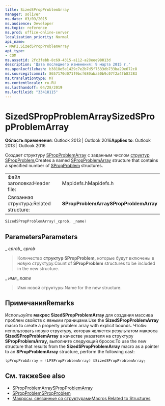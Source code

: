 ```yaml
---
title: SizedSPropProblemArray
manager: soliver
ms.date: 03/09/2015
ms.audience: Developer
ms.topic: reference
ms.prod: office-online-server
localization_priority: Normal
api_name:
- MAPI.SizedSPropProblemArray
api_type:
- COM
ms.assetid: 2fc3febb-8c69-4315-a112-a28eee98013d
description: 'Дата последнего изменения: 9 марта 2015 г.'
ms.openlocfilehash: b3818e5e1429c7e2b7d5f7533db733ba29e672c8
ms.sourcegitcommit: 8657170d071f9bcf680aba50b9c07f2a4fb82283
ms.translationtype: MT
ms.contentlocale: ru-RU
ms.lasthandoff: 04/28/2019
ms.locfileid: "33418115"
---
```

# <a name="sizedspropproblemarray"></a><span data-ttu-id="d1e3b-103">SizedSPropProblemArray</span><span class="sxs-lookup"><span data-stu-id="d1e3b-103">SizedSPropProblemArray</span></span>

<span data-ttu-id="d1e3b-104">**Область применения**: Outlook 2013 | Outlook 2016</span><span class="sxs-lookup"><span data-stu-id="d1e3b-104">**Applies to**: Outlook 2013 | Outlook 2016</span></span> 
  
<span data-ttu-id="d1e3b-105">Создает структуру [SPropProblemArray](spropproblemarray.md) с заданным числом [структур SPropProblem.](spropproblem.md)</span><span class="sxs-lookup"><span data-stu-id="d1e3b-105">Creates a named [SPropProblemArray](spropproblemarray.md) structure that contains a specified number of [SPropProblem](spropproblem.md) structures.</span></span> 
  
|||
|:-----|:-----|
|<span data-ttu-id="d1e3b-106">Файл заголовка:</span><span class="sxs-lookup"><span data-stu-id="d1e3b-106">Header file:</span></span>  <br/> |<span data-ttu-id="d1e3b-107">Mapidefs.h</span><span class="sxs-lookup"><span data-stu-id="d1e3b-107">Mapidefs.h</span></span>  <br/> |
|<span data-ttu-id="d1e3b-108">Связанная структура:</span><span class="sxs-lookup"><span data-stu-id="d1e3b-108">Related structure:</span></span>  <br/> |<span data-ttu-id="d1e3b-109">**SPropProblemArray**</span><span class="sxs-lookup"><span data-stu-id="d1e3b-109">**SPropProblemArray**</span></span> <br/> |
   
```cpp
SizedSPropProblemArray(_cprob, _name)
```

## <a name="parameters"></a><span data-ttu-id="d1e3b-110">Parameters</span><span class="sxs-lookup"><span data-stu-id="d1e3b-110">Parameters</span></span>

<span data-ttu-id="d1e3b-111">_ _cprob_</span><span class="sxs-lookup"><span data-stu-id="d1e3b-111">_ _cprob_</span></span>
  
> <span data-ttu-id="d1e3b-112">Количество **структур SPropProblem,** которые будут включены в новую структуру.</span><span class="sxs-lookup"><span data-stu-id="d1e3b-112">Count of **SPropProblem** structures to be included in the new structure.</span></span> 
    
<span data-ttu-id="d1e3b-113">_ _имя_</span><span class="sxs-lookup"><span data-stu-id="d1e3b-113">_ _name_</span></span>
  
> <span data-ttu-id="d1e3b-114">Имя новой структуры.</span><span class="sxs-lookup"><span data-stu-id="d1e3b-114">Name for the new structure.</span></span>
    
## <a name="remarks"></a><span data-ttu-id="d1e3b-115">Примечания</span><span class="sxs-lookup"><span data-stu-id="d1e3b-115">Remarks</span></span>

<span data-ttu-id="d1e3b-116">Используйте **макрос SizedSPropProblemArray** для создания массива проблем свойств с явными границами.</span><span class="sxs-lookup"><span data-stu-id="d1e3b-116">Use the **SizedSPropProblemArray** macro to create a property problem array with explicit bounds.</span></span> <span data-ttu-id="d1e3b-117">Чтобы использовать новую структуру, которая является результатом макроса **SizedSPropProblemArray** в качестве указателя на структуру **SPropProblemArray,** выполните следующий бросок:</span><span class="sxs-lookup"><span data-stu-id="d1e3b-117">To use the new structure that results from the **SizedSPropProblemArray** macro as a pointer to an **SPropProblemArray** structure, perform the following cast:</span></span> 
  
```cpp
lpPropProbArray = (LPSPropProblemArray) &SizedSPropProblemArray;
```

## <a name="see-also"></a><span data-ttu-id="d1e3b-118">См. также</span><span class="sxs-lookup"><span data-stu-id="d1e3b-118">See also</span></span>

- [<span data-ttu-id="d1e3b-119">SPropProblemArray</span><span class="sxs-lookup"><span data-stu-id="d1e3b-119">SPropProblemArray</span></span>](spropproblemarray.md)
- [<span data-ttu-id="d1e3b-120">SPropProblem</span><span class="sxs-lookup"><span data-stu-id="d1e3b-120">SPropProblem</span></span>](spropproblem.md)
- [<span data-ttu-id="d1e3b-121">Макросы, связанные со структурами</span><span class="sxs-lookup"><span data-stu-id="d1e3b-121">Macros Related to Structures</span></span>](macros-related-to-structures.md)

